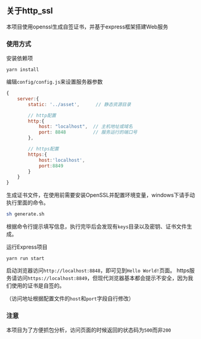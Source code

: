 ## 关于http_ssl

本项目使用openssl生成自签证书，并基于express框架搭建Web服务

### 使用方式

安装依赖项
```shell
yarn install
```

编辑`config/config.js`来设置服务器参数
```js
{
    server:{
        static: '../asset',      // 静态资源目录

        // http配置
        http:{
            host: "localhost",  // 主机地址或域名
            port: 8848          // 服务运行的端口号
        },

        // https配置
        https:{
            host:'localhost',
            port:8849
        }
    }
}
```

生成证书文件，在使用前需要安装OpenSSL并配置环境变量，windows下请手动执行里面的命令。
```sh
sh generate.sh
```

根据命令行提示填写信息，执行完毕后会发现有`keys`目录以及密钥、证书文件生成。

运行Express项目

```shell
yarn run start
```

启动浏览器访问`http://localhost:8848`，即可见到`Hello World!`页面。
https服务请访问`https://localhost:8849`，但现代浏览器基本都会提示不安全，因为我们使用的证书是自签的。

（访问地址根据配置文件的`host`和`port`字段自行修改）


### 注意

本项目为了方便抓包分析，访问页面的时候返回的状态码为`500`而非`200`